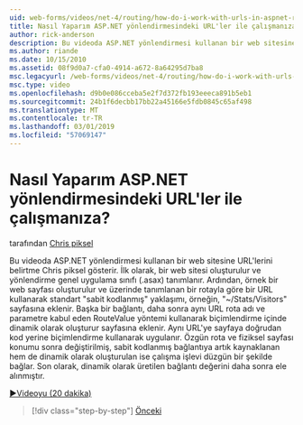 ```yaml
---
uid: web-forms/videos/net-4/routing/how-do-i-work-with-urls-in-aspnet-routing
title: Nasıl Yaparım ASP.NET yönlendirmesindeki URL'ler ile çalışmanıza? | Microsoft Docs
author: rick-anderson
description: Bu videoda ASP.NET yönlendirmesi kullanan bir web sitesine URL'lerini belirtme Chris piksel gösterir. İlk olarak, bir web sitesi oluşturulur ve yönlendirme Gl'i içinde tanımlanan...
ms.author: riande
ms.date: 10/15/2010
ms.assetid: 08f9d0a7-cfa0-4914-a672-8a64295d7ba8
msc.legacyurl: /web-forms/videos/net-4/routing/how-do-i-work-with-urls-in-aspnet-routing
msc.type: video
ms.openlocfilehash: d9b0e086cceba5e2f7d372fb193eeeca891b5eb1
ms.sourcegitcommit: 24b1f6decbb17bb22a45166e5fdb0845c65af498
ms.translationtype: MT
ms.contentlocale: tr-TR
ms.lasthandoff: 03/01/2019
ms.locfileid: "57069147"
---
```

<a name="how-do-i-work-with-urls-in-aspnet-routing"></a>Nasıl Yaparım ASP.NET yönlendirmesindeki URL'ler ile çalışmanıza?
====================
tarafından [Chris piksel](https://twitter.com/chrispels)

Bu videoda ASP.NET yönlendirmesi kullanan bir web sitesine URL'lerini belirtme Chris piksel gösterir. İlk olarak, bir web sitesi oluşturulur ve yönlendirme genel uygulama sınıfı (.asax) tanımlanır. Ardından, örnek bir web sayfası oluşturulur ve üzerinde tanımlanan bir rotayla göre bir URL kullanarak standart "sabit kodlanmış" yaklaşımı, örneğin, "~/Stats/Visitors" sayfasına eklenir. Başka bir bağlantı, daha sonra aynı URL rota adı ve parametre kabul eden RouteValue yöntemi kullanarak biçimlendirme içinde dinamik olarak oluşturur sayfasına eklenir. Aynı URL'ye sayfaya doğrudan kod yerine biçimlendirme kullanarak uygulanır. Özgün rota ve fiziksel sayfası konumu sonra değiştirilmiş, sabit kodlanmış bağlantıya artık kaynaklanan hem de dinamik olarak oluşturulan ise çalışma işlevi düzgün bir şekilde bağlar. Son olarak, dinamik olarak üretilen bağlantı değerini daha sonra ele alınmıştır.

[&#9654;Videoyu (20 dakika)](https://channel9.msdn.com/Blogs/ASP-NET-Site-Videos/how-do-i-work-with-urls-in-aspnet-routing)

> [!div class="step-by-step"]
> [Önceki](how-do-i-use-routing-with-aspnet-web-forms.md)
